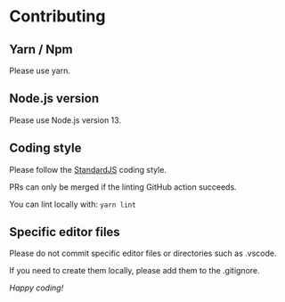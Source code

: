 # Contributing

## Yarn / Npm

Please use yarn.

## Node.js version

Please use Node.js version 13.

## Coding style

Please follow the [StandardJS](https://standardjs.com/) coding style.

PRs can only be merged if the linting GitHub action succeeds.

You can lint locally with:
````yarn lint````

## Specific editor files

Please do not commit specific editor files or directories such as .vscode.

If you need to create them locally, please add them to the .gitignore.

*Happy coding!*
